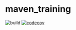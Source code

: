 # maven_training

![build](https://github.com/ShaanksM/maven_training/actions/workflows/build.yml/badge.svg)
[![codecov](https://codecov.io/gh/ShaanksM/maven_training/branch/main/graph/badge.svg)](https://codecov.io/gh/ShaanksM/maven_training)
